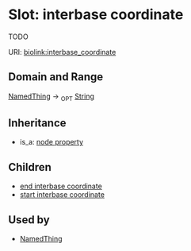# Slot: interbase coordinate


TODO

URI: [biolink:interbase_coordinate](https://w3id.org/biolink/vocab/interbase_coordinate)
## Domain and Range

[NamedThing](NamedThing.md) ->  <sub>OPT</sub> [String](String.md)
## Inheritance

 *  is_a: [node property](node_property.md)
## Children

 *  [end interbase coordinate](end_interbase_coordinate.md)
 *  [start interbase coordinate](start_interbase_coordinate.md)
## Used by

 * [NamedThing](NamedThing.md)
